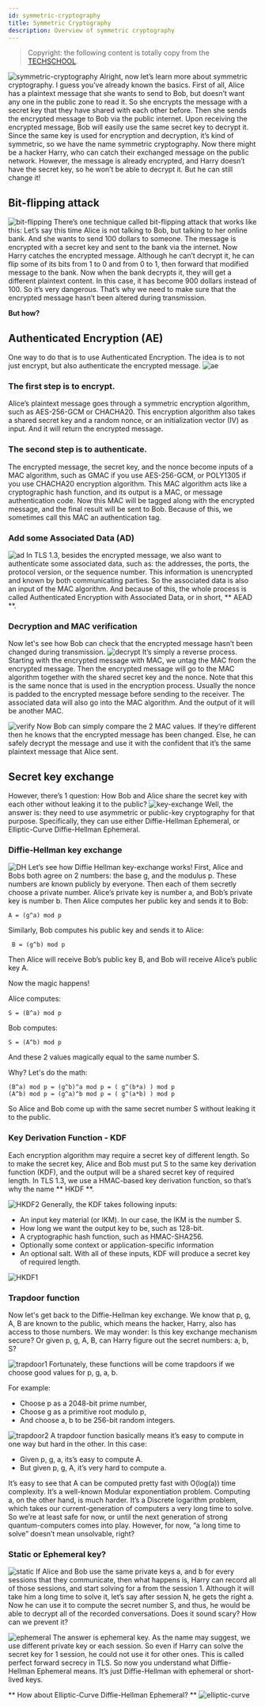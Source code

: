 ```yaml
---
id: symmetric-cryptography
title: Symmetric Cryptography
description: Overview of symmetric cryptography
---
```

> Copyright: the following content is totally copy from the [TECHSCHOOL](https://dev.to/techschoolguru/a-complete-overview-of-ssl-tls-and-its-cryptographic-system-36pd).

![symmetric-cryptography](/img/tls/symmetric-cryptography.png)
Alright, now let’s learn more about symmetric cryptography. I guess you’ve already known the basics.
First of all, Alice has a plaintext message that she wants to send to Bob, but doesn’t want any one in the public zone to read it.
So she encrypts the message with a secret key that they have shared with each other before. Then she sends the encrypted message to Bob via the public internet.
Upon receiving the encrypted message, Bob will easily use the same secret key to decrypt it.
Since the same key is used for encryption and decryption, it’s kind of symmetric, so we have the name symmetric cryptography.
Now there might be a hacker Harry, who can catch their exchanged message on the public network. However, the message is already encrypted, and Harry doesn’t have the secret key, so he won’t be able to decrypt it.
But he can still change it!

## Bit-flipping attack

![bit-flipping](/img/tls/bit-flipping.png)
There’s one technique called bit-flipping attack that works like this:
Let’s say this time Alice is not talking to Bob, but talking to her online bank. And she wants to send 100 dollars to someone. The message is encrypted with a secret key and sent to the bank via the internet.
Now Harry catches the encrypted message. Although he can’t decrypt it, he can flip some of its bits from 1 to 0 and from 0 to 1, then forward that modified message to the bank.
Now when the bank decrypts it, they will get a different plaintext content. In this case, it has become 900 dollars instead of 100.
So it’s very dangerous. That’s why we need to make sure that the encrypted message hasn’t been altered during transmission.

**But how?**

## Authenticated Encryption (AE)

One way to do that is to use Authenticated Encryption. The idea is to not just encrypt, but also authenticate the encrypted message.
![ae](/img/tls/ae.png)
### The first step is to encrypt.

Alice’s plaintext message goes through a symmetric encryption algorithm, such as AES-256-GCM or CHACHA20.
This encryption algorithm also takes a shared secret key and a random nonce, or an initialization vector (IV) as input. And it will return the encrypted message.

### The second step is to authenticate.

The encrypted message, the secret key, and the nonce become inputs of a MAC algorithm, such as GMAC if you use AES-256-GCM, or POLY1305 if you use CHACHA20 encryption algorithm.
This MAC algorithm acts like a cryptographic hash function, and its output is a MAC, or message authentication code.
Now this MAC will be tagged along with the encrypted message, and the final result will be sent to Bob. Because of this, we sometimes call this MAC an authentication tag.

### Add some Associated Data (AD)

![ad](/img/tls/ad.png)
In TLS 1.3, besides the encrypted message, we also want to authenticate some associated data, such as: the addresses, the ports, the protocol version, or the sequence number. This information is unencrypted and known by both communicating parties.
So the associated data is also an input of the MAC algorithm. And because of this, the whole process is called Authenticated Encryption with Associated Data, or in short, ** AEAD **.

### Decryption and MAC verification

Now let's see how Bob can check that the encrypted message hasn’t been changed during transmission.
![decrypt](/img/tls/decrypt.png)
It’s simply a reverse process. Starting with the encrypted message with MAC, we untag the MAC from the encrypted message.
Then the encrypted message will go to the MAC algorithm together with the shared secret key and the nonce. Note that this is the same nonce that is used in the encryption process. Usually the nonce is padded to the encrypted message before sending to the receiver.
The associated data will also go into the MAC algorithm. And the output of it will be another MAC.

![verify](/img/tls/verify.png)
Now Bob can simply compare the 2 MAC values. If they’re different then he knows that the encrypted message has been changed. Else, he can safely decrypt the message and use it with the confident that it’s the same plaintext message that Alice sent.

## Secret key exchange
However, there’s 1 question: How Bob and Alice share the secret key with each other without leaking it to the public?
![key-exchange](/img/tls/key-exchange.png)
Well, the answer is: they need to use asymmetric or public-key cryptography for that purpose. Specifically, they can use either Diffie-Hellman Ephemeral, or Elliptic-Curve Diffie-Hellman Ephemeral.
### Diffie-Hellman key exchange

![DH](/img/tls/DH.png)
Let’s see how Diffie Hellman key-exchange works!
First, Alice and Bobs both agree on 2 numbers: the base g, and the modulus p. These numbers are known publicly by everyone.
Then each of them secretly choose a private number. Alice’s private key is number a, and Bob’s private key is number b.
Then Alice computes her public key and sends it to Bob:
```
A = (g^a) mod p
```
Similarly, Bob computes his public key and sends it to Alice:
```
 B = (g^b) mod p
```
Then Alice will receive Bob’s public key B, and Bob will receive Alice’s public key A.

Now the magic happens!

Alice computes:
```
S = (B^a) mod p
```
Bob computes:
```
S = (A^b) mod p
```
And these 2 values magically equal to the same number S.

Why? Let's do the math:
```
(B^a) mod p = (g^b)^a mod p = ( g^(b*a) ) mod p
(A^b) mod p = (g^a)^b mod p = ( g^(a*b) ) mod p
```
So Alice and Bob come up with the same secret number S without leaking it to the public.

### Key Derivation Function - KDF

Each encryption algorithm may require a secret key of different length. So to make the secret key, Alice and Bob must put S to the same key derivation function (KDF), and the output will be a shared secret key of required length.
In TLS 1.3, we use a HMAC-based key derivation function, so that’s why the name ** HKDF **.

![HKDF2](/img/tls/HKDF2.png)
Generally, the KDF takes following inputs:

- An input key material (or IKM). In our case, the IKM is the number S.
- How long we want the output key to be, such as 128-bit.
- A cryptographic hash function, such as HMAC-SHA256.
- Optionally some context or application-specific information
- An optional salt.
With all of these inputs, KDF will produce a secret key of required length.

![HKDF1](/img/tls/HKDF1.png)
### Trapdoor function

Now let's get back to the Diffie-Hellman key exchange.
We know that p, g, A, B are known to the public, which means the hacker, Harry, also has access to those numbers.
We may wonder: Is this key exchange mechanism secure? Or given p, g, A, B, can Harry figure out the secret numbers: a, b, S?

![trapdoor1](/img/tls/trapdoor1.png)
Fortunately, these functions will be come trapdoors if we choose good values for p, g, a, b.

For example:

- Choose p as a 2048-bit prime number,
- Choose g as a primitive root modulo p,
- And choose a, b to be 256-bit random integers.

![trapdoor2](/img/tls/trapdoor2.png)
A trapdoor function basically means it’s easy to compute in one way but hard in the other. In this case:

- Given p, g, a, its’s easy to compute A.
- But given p, g, A, it’s very hard to compute a.

It’s easy to see that A can be computed pretty fast with O(log(a)) time complexity. It’s a well-known Modular exponentiation problem.
Computing a, on the other hand, is much harder. It’s a Discrete logarithm problem, which takes our current-generation of computers a very long time to solve.
So we’re at least safe for now, or until the next generation of strong quantum-computers comes into play.
However, for now, “a long time to solve” doesn’t mean unsolvable, right?

### Static or Ephemeral key?

![static](/img/tls/static.png)
If Alice and Bob use the same private keys a, and b for every sessions that they communicate, then what happens is, Harry can record all of those sessions, and start solving for a from the session 1.
Although it will take him a long time to solve it, let’s say after session N, he gets the right a. Now he can use it to compute the secret number S, and thus, he would be able to decrypt all of the recorded conversations.
Does it sound scary? How can we prevent it?

![ephemeral](/img/tls/ephemeral.png)
The answer is ephemeral key. As the name may suggest, we use different private key or each session. So even if Harry can solve the secret key for 1 session, he could not use it for other ones.
This is called perfect forward secrecy in TLS.
So now you understand what Diffie-Hellman Ephemeral means. It’s just Diffie-Hellman with ephemeral or short-lived keys.

** How about Elliptic-Curve Diffie-Hellman Ephemeral? **
![elliptic-curve](/img/tls/elliptic-curve.png)